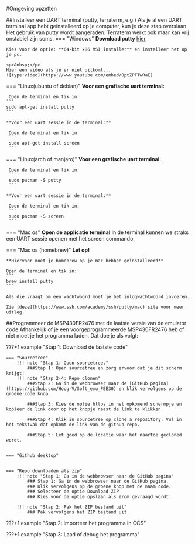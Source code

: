 #Omgeving opzetten

##Installeer een UART terminal (putty, terraterm, e.g.)
Als je al een UART terminal app hebt geïnstalleerd op je computer,
kun je deze stap overslaan. Het gebruik van putty wordt aangeraden. 
Terraterm werkt ook maar kan vrij onstabiel zijn soms.
=== "Windows"
    **Download putty** [hier](https://www.chiark.greenend.org.uk/~sgtatham/putty/latest.html)
    
    
    Kies voor de optie: **64-bit x86 MSI installer** en installeer het op je pc.
 
    <p>&nbsp;</p>
    Hier een video als je er niet uitkomt...
    ![type:video](https://www.youtube.com/embed/0ptZPTTwRaE)
=== "Linux(ubuntu of debian)"
    **Voor een grafische uart terminal:**
    
     Open de terminal en tik in:
    ```
    sudo apt-get install putty
    ```
    
    **Voor een uart sessie in de terminal:**
    
     Open de terminal en tik in:
     ```
     sudo apt-get install screen
     ```
=== "Linux(arch of manjaro)"
    **Voor een grafische uart terminal:**
    
     Open de terminal en tik in:
     ```
     sudo pacman -S putty
     ```
     
    **Voor een uart sessie in de terminal:**
    
     Open de terminal en tik in:
     ```
     sudo pacman -S screen
     ```
     
=== "Mac os"
    **Open de applicatie terminal**
    In de terminal kunnen we straks een UART sessie openen met het
    screen commando.

=== "Mac os (homebrew)"
    **Let op!**

    **Hiervoor moet je homebrew op je mac hebben geïnstalleerd**

    Open de terminal en tik in:
    ``` 
    brew install putty
    ``` 

    Als die vraagt om een wachtwoord moet je het inlogwachtwoord invoeren.

    Zie [deze](https://www.ssh.com/academy/ssh/putty/mac) site voor meer uitleg.
    
    
##Programmeer de MSP430FR2476 met de laatste versie van de emulator code
Afhankelijk of je een voorgeprogrammeerde MSP430FR2476 heb of niet moet je het programma laden.
Dat doe je als volgt:


???+1 example "Stap 1: Download de laatste code"

    === "Sourcetree"
        !!! note "Stap 1: Open sourcetree."
            ###Stap 1: Open sourcetree en zorg ervoor dat je dit scherm krijgt:
        !!! note "Stap 2-4: Repo clonen"
            ###Stap 2: Ga in de webbrowser naar de [GitHub pagina](https://github.com/Hoog-V/Soft_emu_PEE30) en klik vervolgens op de groene code knop.
        
            ###Stap 3: Kies de optie https in het opkomend schermpje en kopieer de link door op het knopje naast de link te klikken.
        
            ###Stap 4: Klik in sourcetree op clone a repository. Vul in het tekstvak dat opkomt de link van de github repo.
            
            ###Stap 5: Let goed op de locatie waar het naartoe gecloned wordt.
        

    === "Github desktop"
    
    
    === "Repo downloaden als zip"
        !!! note "Stap 1: Ga in de webbrowser naar de GitHub pagina"
            ### Stap 1: Ga in de webbrowser naar de GitHub pagina.
            ### Klik vervolgens op de groene knop met de naam code.
            ### Selecteer de optie Download ZIP
            ### Kies voor de optie opslaan als erom gevraagd wordt.
            
        !!! note "Stap 2: Pak het ZIP bestand uit"
            ### Pak vervolgens het ZIP bestand uit.
             
    	
    	
???+1 example "Stap 2: Importeer het programma in CCS"
        
        
        
???+1 example "Stap 3: Laad of debug het programma"


          
  

    
    
    




